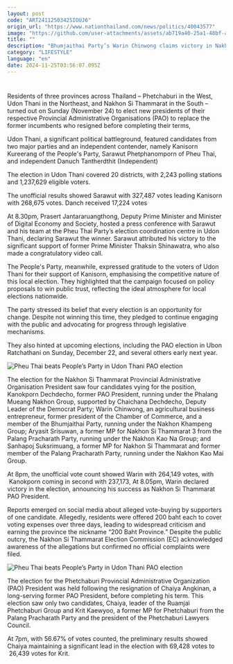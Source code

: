 ```yaml
---
layout: post
code: "ART2411250342SIOUJ6"
origin_url: "https://www.nationthailand.com/news/politics/40043577"
image: "https://github.com/user-attachments/assets/ab719a40-25a1-48bf-a67e-e629246669e6"
title: ""
description: "Bhumjaithai Party’s Warin Chinwong claims victory in Nakhon Si Thammarat while Chaiya Angkinan is re-elected in Phetchaburi"
category: "LIFESTYLE"
language: "en"
date: 2024-11-25T03:56:07.095Z
---
```


# 









Residents of three provinces across Thailand – Phetchaburi in the West, Udon Thani in the Northeast, and Nakhon Si Thammarat in the South – turned out on Sunday (November 24) to elect new presidents of their respective Provincial Administrative Organisations (PAO) to replace the former incumbents who resigned before completing their terms,

Udon Thani, a significant political battleground, featured candidates from two major parties and an independent contender, namely Kanisorn Kureerang of the People's Party, Sarawut Phetphanomporn of Pheu Thai, and independent Danuch Tantherdthit (Independent)

The election in Udon Thani covered 20 districts, with 2,243 polling stations and 1,237,629 eligible voters.

The unofficial results showed Sarawut with 327,487 votes leading Kanisorn with 268,675 votes. Danch received 17,224 votes

At 8.30pm, Prasert Jantararuangthong, Deputy Prime Minister and Minister of Digital Economy and Society, hosted a press conference with Sarawut and his team at the Pheu Thai Party’s election coordination centre in Udon Thani, declaring Sarawut the winner. Sarawut attributed his victory to the significant support of former Prime Minister Thaksin Shinawatra, who also made a congratulatory video call.

The People's Party, meanwhile, expressed gratitude to the voters of Udon Thani for their support of Kanisorn, emphasising the competitive nature of this local election. They highlighted that the campaign focused on policy proposals to win public trust, reflecting the ideal atmosphere for local elections nationwide.

The party stressed its belief that every election is an opportunity for change. Despite not winning this time, they pledged to continue engaging with the public and advocating for progress through legislative mechanisms.

They also hinted at upcoming elections, including the PAO election in Ubon Ratchathani on Sunday, December 22, and several others early next year.

  ![Pheu Thai beats People’s Party in Udon Thani PAO election](https://github.com/user-attachments/assets/5eb15f05-ba82-4f43-93f3-ec96dd3d9131)

The election for the Nakhon Si Thammarat Provincial Administrative Organisation President saw four candidates vying for the position, Kanokporn Dechdecho, former PAO President, running under the Phalang Mueang Nakhon Group, supported by Chaichana Dechdecho, Deputy Leader of the Democrat Party; Warin Chinwong, an agricultural business entrepreneur, former president of the Chamber of Commerce, and a member of the Bhumjaithai Party, running under the Nakhon Khampeng Group; Aryasit Srisuwan, a former MP for Nakhon Si Thammarat 3 from the Palang Pracharath Party, running under the Nakhon Kao Na Group; and Sanhapoj Suksrimuang, a former MP for Nakhon Si Thammarat and former member of the Palang Pracharath Party, running under the Nakhon Kao Mai Group.

At 8pm, the unofficial vote count showed Warin with 264,149 votes, with  Kanokporn coming in second with 237,173, At 8.05pm, Warin declared victory in the election, announcing his success as Nakhon Si Thammarat PAO President.

Reports emerged on social media about alleged vote-buying by supporters of one candidate. Allegedly, residents were offered 200 baht each to cover voting expenses over three days, leading to widespread criticism and earning the province the nickname “200 Baht Province.” Despite the public outcry, the Nakhon Si Thammarat Election Commission (EC) acknowledged awareness of the allegations but confirmed no official complaints were filed.

  ![Pheu Thai beats People’s Party in Udon Thani PAO election](https://github.com/user-attachments/assets/aec68f26-89f0-4eb2-8e7d-f89e0f0f4253)

The election for the Phetchaburi Provincial Administrative Organization (PAO) President was held following the resignation of Chaiya Angkinan, a long-serving former PAO President, before completing his term. This election saw only two candidates, Chaiya, leader of the Ruamjai Phetchaburi Group and Krit Kaewyoo, a former MP for Phetchaburi from the Palang Pracharath Party and the president of the Phetchaburi Lawyers Council.

At 7pm, with 56.67% of votes counted, the preliminary results showed Chaiya maintaining a significant lead in the election with 69,428 votes to  26,439 votes for Krit.